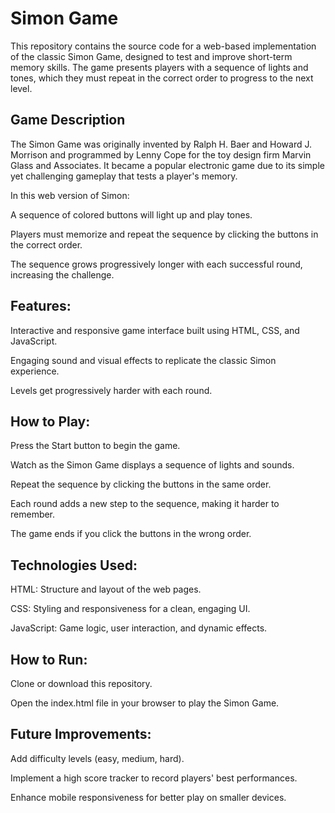 # Simon Game

This repository contains the source code for a web-based implementation of the classic Simon Game, designed to test and improve short-term memory skills. The game presents players with a sequence of lights and tones, which they must repeat in the correct order to progress to the next level.

## Game Description
The Simon Game was originally invented by Ralph H. Baer and Howard J. Morrison and programmed by Lenny Cope for the toy design firm Marvin Glass and Associates. It became a popular electronic game due to its simple yet challenging gameplay that tests a player's memory.

In this web version of Simon:

A sequence of colored buttons will light up and play tones.

Players must memorize and repeat the sequence by clicking the buttons in the correct order.

The sequence grows progressively longer with each successful round, increasing the challenge.


## Features:

Interactive and responsive game interface built using HTML, CSS, and JavaScript.

Engaging sound and visual effects to replicate the classic Simon experience.

Levels get progressively harder with each round.


## How to Play:
Press the Start button to begin the game.

Watch as the Simon Game displays a sequence of lights and sounds.

Repeat the sequence by clicking the buttons in the same order.

Each round adds a new step to the sequence, making it harder to remember.

The game ends if you click the buttons in the wrong order.


## Technologies Used:

HTML: Structure and layout of the web pages.

CSS: Styling and responsiveness for a clean, engaging UI.

JavaScript: Game logic, user interaction, and dynamic effects.


## How to Run:

Clone or download this repository.

Open the index.html file in your browser to play the Simon Game.


## Future Improvements:

Add difficulty levels (easy, medium, hard).

Implement a high score tracker to record players' best performances.

Enhance mobile responsiveness for better play on smaller devices.
